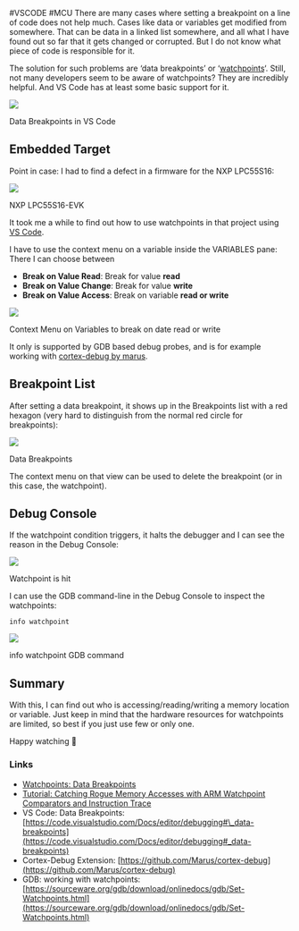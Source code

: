 #VSCODE #MCU
There are many cases where setting a breakpoint on a line of code does not help much. Cases like data or variables get modified from somewhere. That can be data in a linked list somewhere, and all what I have found out so far that it gets changed or corrupted. But I do not know what piece of code is responsible for it.

The solution for such problems are ‘data breakpoints’ or ‘[watchpoints](https://mcuoneclipse.com/2012/04/29/watchpoints-data-breakpoints-in-mcu10/)‘. Still, not many developers seem to be aware of watchpoints? They are incredibly helpful. And VS Code has at least some basic support for it.

![](https://mcuoneclipse.com/wp-content/uploads/2023/11/break-on-data-change.jpg?w=426)

Data Breakpoints in VS Code

## Embedded Target

Point in case: I had to find a defect in a firmware for the NXP LPC55S16:

![](https://mcuoneclipse.com/wp-content/uploads/2023/11/lpc55s16-evk.jpg?w=597)

NXP LPC55S16-EVK

It took me a while to find out how to use watchpoints in that project using [VS Code](https://mcuoneclipse.com/2023/10/02/ci-cd-for-embedded-with-vs-code-docker-and-github-actions/).

I have to use the context menu on a variable inside the VARIABLES pane: There I can choose between

- **Break on Value Read**: Break for value **read**
- **Break on Value Change**: Break for value **write**
- **Break on Value Access**: Break on variable **read or write**

![](https://mcuoneclipse.com/wp-content/uploads/2023/11/break-on-data-change.jpg?w=426)

Context Menu on Variables to break on date read or write

It only is supported by GDB based debug probes, and is for example working with [cortex-debug by marus](https://github.com/Marus/cortex-debug).

## Breakpoint List

After setting a data breakpoint, it shows up in the Breakpoints list with a red hexagon (very hard to distinguish from the normal red circle for breakpoints):

![](https://mcuoneclipse.com/wp-content/uploads/2023/11/data-breakpoint-in-the-breakpoints-view.jpg?w=461)

Data Breakpoints

The context menu on that view can be used to delete the breakpoint (or in this case, the watchpoint).

## Debug Console

If the watchpoint condition triggers, it halts the debugger and I can see the reason in the Debug Console:

![](https://mcuoneclipse.com/wp-content/uploads/2023/11/image.png?w=1020)

Watchpoint is hit

I can use the GDB command-line in the Debug Console to inspect the watchpoints:

```
info watchpoint
```
![](https://mcuoneclipse.com/wp-content/uploads/2023/11/info-watchpoint.jpg?w=1024)

info watchpoint GDB command

## Summary

With this, I can find out who is accessing/reading/writing a memory location or variable. Just keep in mind that the hardware resources for watchpoints are limited, so best if you just use few or only one.

Happy watching 🙂

### Links

- [Watchpoints: Data Breakpoints](https://mcuoneclipse.com/2012/04/29/watchpoints-data-breakpoints-in-mcu10/)
- [Tutorial: Catching Rogue Memory Accesses with ARM Watchpoint Comparators and Instruction Trace](https://mcuoneclipse.com/2018/08/12/tutorial-catching-rogue-memory-accesses-with-arm-watchpoint-comparators-and-instruction-trace/)
- VS Code: Data Breakpoints: [https://code.visualstudio.com/Docs/editor/debugging#\_data-breakpoints](https://code.visualstudio.com/Docs/editor/debugging#_data-breakpoints)
- Cortex-Debug Extension: [https://github.com/Marus/cortex-debug](https://github.com/Marus/cortex-debug)
- GDB: working with watchpoints: [https://sourceware.org/gdb/download/onlinedocs/gdb/Set-Watchpoints.html](https://sourceware.org/gdb/download/onlinedocs/gdb/Set-Watchpoints.html)